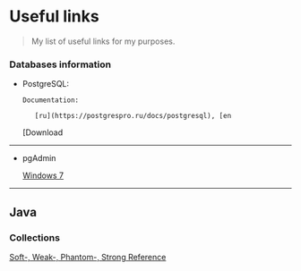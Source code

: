 # Useful links
>My list of useful links for my purposes.


### Databases information
* PostgreSQL:
   
      Documentation:

         [ru](https://postgrespro.ru/docs/postgresql), [en


   [Download

***

* pgAdmin


   [Windows 7](https://www.postgresql.org/ftp/pgadmin/pgadmin4/v4.30/windows/)
   
***

## Java

### Collections
[Soft-, Weak-, Phantom-, Strong Reference](https://habr.com/ru/post/169883/)
